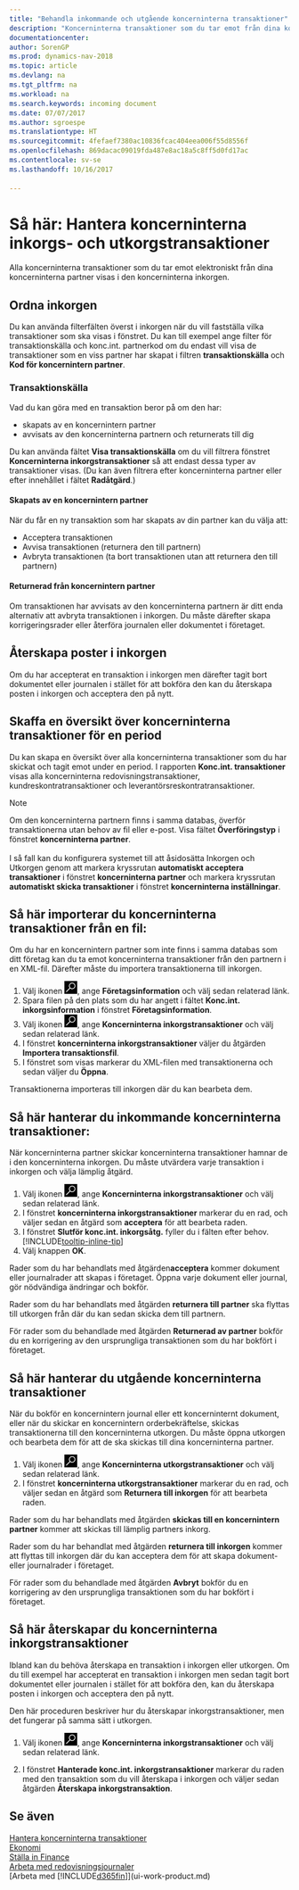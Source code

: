 ```yaml
---
title: "Behandla inkommande och utgående koncerninterna transaktioner"
description: "Koncerninterna transaktioner som du tar emot från dina koncerninterna partner visas i den koncerninterna inkorgen där du behandlar dem manuellt eller automatiskt."
documentationcenter: 
author: SorenGP
ms.prod: dynamics-nav-2018
ms.topic: article
ms.devlang: na
ms.tgt_pltfrm: na
ms.workload: na
ms.search.keywords: incoming document
ms.date: 07/07/2017
ms.author: sgroespe
ms.translationtype: HT
ms.sourcegitcommit: 4fefaef7380ac10836fcac404eea006f55d8556f
ms.openlocfilehash: 869dacac09019fda487e8ac18a5c8ff5d0fd17ac
ms.contentlocale: sv-se
ms.lasthandoff: 10/16/2017

---
```

# <a name="how-to-manage-the-intercompany-inbox-and-outbox"></a>Så här: Hantera koncerninterna inkorgs- och utkorgstransaktioner
Alla koncerninterna transaktioner som du tar emot elektroniskt från dina koncerninterna partner visas i den koncerninterna inkorgen.  

## <a name="organizing-the-inbox"></a>Ordna inkorgen  
 Du kan använda filterfälten överst i inkorgen när du vill fastställa vilka transaktioner som ska visas i fönstret. Du kan till exempel ange filter för transaktionskälla och konc.int. partnerkod om du endast vill visa de transaktioner som en viss partner har skapat i filtren **transaktionskälla** och **Kod för koncernintern partner**.  

### <a name="transaction-source"></a>Transaktionskälla  
Vad du kan göra med en transaktion beror på om den har:  

- skapats av en koncernintern partner  
- avvisats av den koncerninterna partnern och returnerats till dig  

Du kan använda fältet **Visa transaktionskälla** om du vill filtrera fönstret **Koncerninterna inkorgstransaktioner** så att endast dessa typer av transaktioner visas. (Du kan även filtrera efter koncerninterna partner eller efter innehållet i fältet **Radåtgärd**.)  

#### <a name="created-by-intercompany-partner"></a>Skapats av en koncernintern partner  
 När du får en ny transaktion som har skapats av din partner kan du välja att:

- Acceptera transaktionen  
- Avvisa transaktionen (returnera den till partnern)  
- Avbryta transaktionen (ta bort transaktionen utan att returnera den till partnern)  

#### <a name="returned-from-intercompany-partner"></a>Returnerad från koncernintern partner  
 Om transaktionen har avvisats av den koncerninterna partnern är ditt enda alternativ att avbryta transaktionen i inkorgen. Du måste därefter skapa korrigeringsrader eller återföra journalen eller dokumentet i företaget.  

## <a name="re-creating-inbox-entries"></a>Återskapa poster i inkorgen  
 Om du har accepterat en transaktion i inkorgen men därefter tagit bort dokumentet eller journalen i stället för att bokföra den kan du återskapa posten i inkorgen och acceptera den på nytt.  

## <a name="getting-an-overview-of-intercompany-transactions-for-a-period"></a>Skaffa en översikt över koncerninterna transaktioner för en period  
 Du kan skapa en översikt över alla koncerninterna transaktioner som du har skickat och tagit emot under en period. I rapporten **Konc.int. transaktioner** visas alla koncerninterna redovisningstransaktioner, kundreskontratransaktioner och leverantörsreskontratransaktioner.

 > [!NOTE]  
 > Om den koncerninterna partnern finns i samma databas, överför transaktionerna utan behov av fil eller e-post. Visa fältet **Överföringstyp** i fönstret **koncerninterna partner**. <br /><br />
I så fall kan du konfigurera systemet till att åsidosätta Inkorgen och Utkorgen genom att markera kryssrutan **automatiskt acceptera transaktioner** i fönstret **koncerninterna partner** och markera kryssrutan **automatiskt skicka transaktioner** i fönstret **koncerninterna inställningar**.

## <a name="to-import-intercompany-transactions-from-a-file"></a>Så här importerar du koncerninterna transaktioner från en fil:  
Om du har en koncernintern partner som inte finns i samma databas som ditt företag kan du ta emot koncerninterna transaktioner från den partnern i en XML-fil. Därefter måste du importera transaktionerna till inkorgen.  

1.  Välj ikonen ![Söka efter sida eller rapport](media/ui-search/search_small.png "ikonen Söka efter sida eller rapport"), ange **Företagsinformation** och välj sedan relaterad länk.
2. Spara filen på den plats som du har angett i fältet **Konc.int. inkorgsinformation** i fönstret **Företagsinformation**.  
3. Välj ikonen ![Söka efter sida eller rapport](media/ui-search/search_small.png "ikonen Söka efter sida eller rapport"), ange **Koncerninterna inkorgstransaktioner** och välj sedan relaterad länk.
4. I fönstret **koncerninterna inkorgstransaktioner** väljer du åtgärden **Importera transaktionsfil**.  
5. I fönstret som visas markerar du XML-filen med transaktionerna och sedan väljer du **Öppna**.  

Transaktionerna importeras till inkorgen där du kan bearbeta dem.

## <a name="to-process-incoming-intercompany-transactions"></a>Så här hanterar du inkommande koncerninterna transaktioner:  
När koncerninterna partner skickar koncerninterna transaktioner hamnar de i den koncerninterna inkorgen. Du måste utvärdera varje transaktion i inkorgen och välja lämplig åtgärd.  

1. Välj ikonen ![Söka efter sida eller rapport](media/ui-search/search_small.png "ikonen Söka efter sida eller rapport"), ange **Koncerninterna inkorgstransaktioner** och välj sedan relaterad länk.  
2. I fönstret **koncerninterna inkorgstransaktioner** markerar du en rad, och väljer sedan en åtgärd som **acceptera** för att bearbeta raden.
3. I fönstret **Slutför konc.int. inkorgsåtg.** fyller du i fälten efter behov. [!INCLUDE[tooltip-inline-tip](includes/tooltip-inline-tip_md.md)]
4. Välj knappen **OK**.  

Rader som du har behandlats med åtgärden**acceptera** kommer dokument eller journalrader att skapas i företaget. Öppna varje dokument eller journal, gör nödvändiga ändringar och bokför.  

Rader som du har behandlats med åtgärden **returnera till partner** ska flyttas till utkorgen från där du kan sedan skicka dem till partnern.

För rader som du behandlade med åtgärden **Returnerad av partner** bokför du en korrigering av den ursprungliga transaktionen som du har bokfört i företaget.

## <a name="to-process-outgoing-intercompany-transactions"></a>Så här hanterar du utgående koncerninterna transaktioner  
När du bokför en koncernintern journal eller ett koncerninternt dokument, eller när du skickar en koncernintern orderbekräftelse, skickas transaktionerna till den koncerninterna utkorgen. Du måste öppna utkorgen och bearbeta dem för att de ska skickas till dina koncerninterna partner.  

1.  Välj ikonen ![Söka efter sida eller rapport](media/ui-search/search_small.png "ikonen Söka efter sida eller rapport"), ange **Koncerninterna utkorgstransaktioner** och välj sedan relaterad länk.  
2. I fönstret **koncerninterna utkorgstransaktioner** markerar du en rad, och väljer sedan en åtgärd som **Returnera till inkorgen** för att bearbeta raden.

Rader som du har behandlats med åtgärden **skickas till en koncernintern partner** kommer att skickas till lämplig partners inkorg.

Rader som du har behandlat med åtgärden **returnera till inkorgen** kommer att flyttas till inkorgen där du kan acceptera dem för att skapa dokument- eller journalrader i företaget.  

För rader som du behandlade med åtgärden **Avbryt** bokför du en korrigering av den ursprungliga transaktionen som du har bokfört i företaget.  

## <a name="to-recreate-intercompany-inbox-transactions"></a>Så här  återskapar du koncerninterna inkorgstransaktioner  
Ibland kan du behöva återskapa en transaktion i inkorgen eller utkorgen. Om du till exempel har accepterat en transaktion i inkorgen men sedan tagit bort dokumentet eller journalen i stället för att bokföra den, kan du återskapa posten i inkorgen och acceptera den på nytt.  

Den här proceduren beskriver hur du återskapar inkorgstransaktioner, men det fungerar på samma sätt i utkorgen.

  1.  Välj ikonen ![Söka efter sida eller rapport](media/ui-search/search_small.png "ikonen Söka efter sida eller rapport"), ange **Koncerninterna inkorgstransaktioner** och välj sedan relaterad länk.  

  2.  I fönstret **Hanterade konc.int. inkorgstransaktioner** markerar du raden med den transaktion som du vill återskapa i inkorgen och väljer sedan åtgärden **Återskapa inkorgstransaktion**.  

## <a name="see-also"></a>Se även
[Hantera koncerninterna transaktioner](intercompany-manage.md)  
[Ekonomi](finance.md)  
[Ställa in Finance](finance-setup-finance.md)  
[Arbeta med redovisningsjournaler](ui-work-general-journals.md)  
[Arbeta med [!INCLUDE[d365fin](includes/d365fin_md.md)]](ui-work-product.md)

